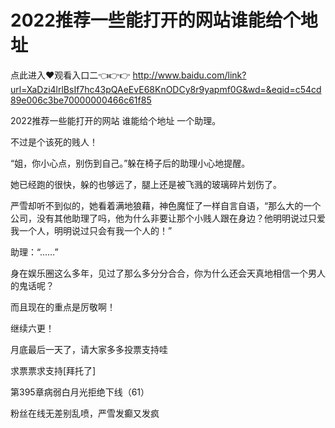 # 2022推荐一些能打开的网站谁能给个地址

点此进入♥观看入口二👈👉👉 http://www.baidu.com/link?url=XaDzi4lrlBsIf7hc43pQAeEvE68KnODCy8r9yapmf0G&wd=&eqid=c54cd89e006c3be70000000466c61f85

2022推荐一些能打开的网站 谁能给个地址
一个助理。

不过是个该死的贱人！

“姐，你小心点，别伤到自己。”躲在椅子后的助理小心地提醒。

她已经跑的很快，躲的也够远了，腿上还是被飞溅的玻璃碎片划伤了。

严雪却听不到似的，她看着满地狼藉，神色魔怔了一样自言自语，“那么大的一个公司，没有其他助理了吗，他为什么非要让那个小贱人跟在身边？他明明说过只爱我一个人，明明说过只会有我一个人的！”

助理：“……”

身在娱乐圈这么多年，见过了那么多分分合合，你为什么还会天真地相信一个男人的鬼话呢？

而且现在的重点是厉敬啊！

继续六更！

月底最后一天了，请大家多多投票支持哇

求票票求支持[拜托了]

第395章病弱白月光拒绝下线（61）

粉丝在线无差别乱喷，严雪发癫又发疯

